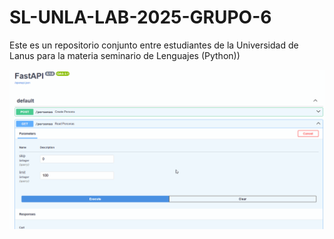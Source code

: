 # SL-UNLA-LAB-2025-GRUPO-6
Este es un repositorio conjunto entre estudiantes de la Universidad de Lanus para la materia seminario de Lenguajes (Python))

![Vista previa del CRUD](abm_personas2.gif)

